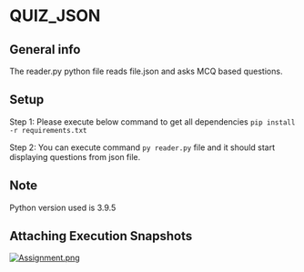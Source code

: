 # QUIZ_JSON


## General info
The reader.py python file reads file.json and asks MCQ based questions.

## Setup

Step 1: Please execute below command to get all dependencies
       ``` pip install -r requirements.txt ```
       
Step 2: You can execute command ``` py reader.py ```  file and it should start displaying questions from json file.

## Note
Python version used is 3.9.5

## Attaching Execution Snapshots
[![Assignment.png](https://i.postimg.cc/bJC1RwSN/Assignment.png)](https://postimg.cc/1nFgmPKL) 


       
